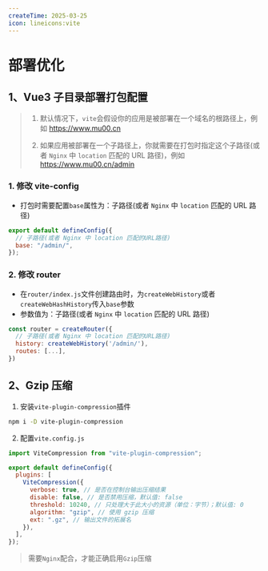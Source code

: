 ```yaml
---
createTime: 2025-03-25
icon: lineicons:vite
---
```


# 部署优化

## 1、Vue3 子目录部署打包配置

> 1.  默认情况下，`vite`会假设你的应用是被部署在一个域名的根路径上，例如 https://www.mu00.cn
>
> 2.  如果应用被部署在一个子路径上，你就需要在打包时指定这个子路径(或者 `Nginx` 中 `location` 匹配的 URL 路径)，例如 https://www.mu00.cn/admin

### 1. 修改 vite-config

- 打包时需要配置`base`属性为：子路径(或者 `Nginx` 中 `location` 匹配的 URL 路径)

```js
export default defineConfig({
  // 子路径(或者 Nginx 中 location 匹配的URL路径)
  base: "/admin/",
});
```

### 2. 修改 router

- 在`router/index.js`文件创建路由时，为`createWebHistory`或者`createWebHashHistory`传入`base`参数
- 参数值为：子路径(或者 `Nginx` 中 `location` 匹配的 URL 路径)

```js
const router = createRouter({
  // 子路径(或者 Nginx 中 location 匹配的URL路径)
  history: createWebHistory('/admin/'),
  routes: [...],
})
```

## 2、Gzip 压缩

1. 安装`vite-plugin-compression`插件

```bash
npm i -D vite-plugin-compression
```

2. 配置`vite.config.js`

```js
import ViteCompression from "vite-plugin-compression";

export default defineConfig({
  plugins: [
    ViteCompression({
      verbose: true, // 是否在控制台输出压缩结果
      disable: false, // 是否禁用压缩，默认值: false
      threshold: 10240, // 只处理大于此大小的资源（单位：字节）；默认值: 0
      algorithm: "gzip", // 使用 gzip 压缩
      ext: ".gz", // 输出文件的拓展名
    }),
  ],
});
```

> 需要`Nginx`配合，才能正确启用`Gzip`压缩
